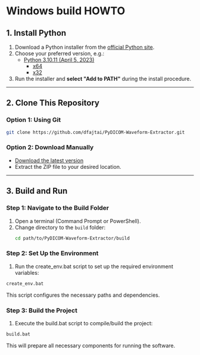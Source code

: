 # Windows build HOWTO

## 1. Install Python  

1. Download a Python installer from the [official Python site](https://www.python.org/downloads/windows/).  
2. Choose your preferred version, e.g.:  
   - [Python 3.10.11 (April 5, 2023)](https://www.python.org/downloads/release/python-31011/)  
     - [x64](https://www.python.org/ftp/python/3.13.2/python-3.13.2-amd64.exe)  
     - [x32](https://www.python.org/ftp/python/3.13.2/python-3.13.2.exe)  
3. Run the installer and **select "Add to PATH"** during the install procedure.

---

## 2. Clone This Repository  

### Option 1: Using Git  
```sh
git clone https://github.com/dfajtai/PyDICOM-Waveform-Extractor.git
```

### Option 2: Download Manually
- [Download the latest version](https://github.com/dfajtai/PyDICOM-Waveform-Extractor/archive/refs/heads/main.zip)
- Extract the ZIP file to your desired location.

---

## 3. Build and Run  

### Step 1: Navigate to the Build Folder  
1. Open a terminal (Command Prompt or PowerShell).  
2. Change directory to the `build` folder:  
   ```sh
   cd path/to/PyDICOM-Waveform-Extractor/build
   ```

### Step 2: Set Up the Environment
1. Run the create_env.bat script to set up the required environment variables:
  ```sh
  create_env.bat
  ```

This script configures the necessary paths and dependencies.

### Step 3: Build the Project
1. Execute the build.bat script to compile/build the project:
  ```sh
  build.bat
  ```

This will prepare all necessary components for running the software.
